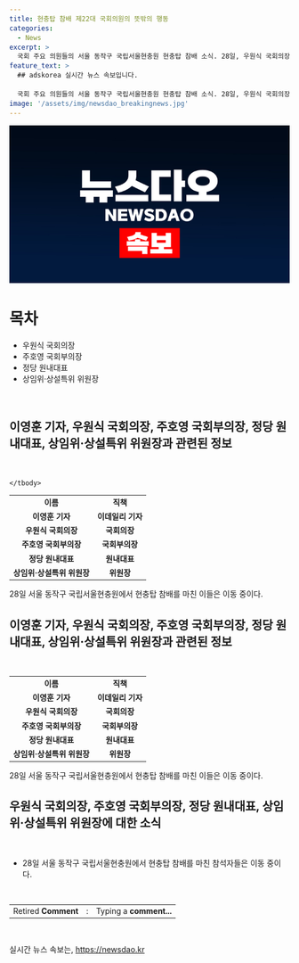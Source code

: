 ```yaml
---
title: 현충탑 참배 제22대 국회의원의 뜻밖의 행동
categories:
  - News
excerpt: >
  국회 주요 의원들의 서울 동작구 국립서울현충원 현충탑 참배 소식. 28일, 우원식 국회의장과 다수의 주요 의회 인사들이 참석.
feature_text: >
  ## adskorea 실시간 뉴스 속보입니다.

  국회 주요 의원들의 서울 동작구 국립서울현충원 현충탑 참배 소식. 28일, 우원식 국회의장과 다수의 주요 의회 인사들이 참석.
image: '/assets/img/newsdao_breakingnews.jpg'
---
```


<p><img src="/assets/img/newsdao_breakingnews.jpg" alt="adskorea 속보" /></p>

<h1>목차</h1>

<ul>
    <li>우원식 국회의장</li>
    <li>주호영 국회부의장</li>
    <li>정당 원내대표</li>
    <li>상임위·상설특위 위원장</li>
</ul>

<p data-ke-size="size16">&nbsp;</p>

<h2 data-ke-size="size26">이영훈 기자, 우원식 국회의장, 주호영 국회부의장, 정당 원내대표, 상임위·상설특위 위원장과 관련된 정보</h2>

<p data-ke-size="size16">&nbsp;</p>

<table>
    <tbody>
        <tr>
            <td style="text-align: center; height: 17px;"><b>이름</b></td>
            <td style="text-align: center; height: 17px;"><b>직책</b></td>
        </tr>
        <tr>
            <td style="text-align: center; height: 17px;"><b>이영훈 기자</b></td>
            <td style="text-align: center; height: 17px;"><b>이데일리 기자</b></td>
        </tr>
        <tr>
            <td style="text-align: center; height: 17px;"><b>우원식 국회의장</b></td>
            <td style="text-align: center; height: 17px;"><b>국회의장</b></td>
        </tr>
        <tr>
            <td style="text-align: center; height: 17px;"><b>주호영 국회부의장</b></td>
            <td style="text-align: center; height: 17px;"><b>국회부의장</b></td>
        </tr>
        <tr>
            <td style="text-align: center; height: 17px;"><b>정당 원내대표</b></td>
            <td style="text-align: center; height: 17px;"><b>원내대표</b></td>
        </tr>
        <tr>
            <td style="text-align: center; height: 17px;"><b>상임위·상설특위 위원장</b></td>
            <td style="text-align: center; height: 17px;"><b>위원장</b></td>
        </tr>

    </tbody>
</table>

<p data-ke-size="size16">28일 서울 동작구 국립서울현충원에서 현충탑 참배를 마친 이들은 이동 중이다.</p>

<h2 data-ke-size="size26">이영훈 기자, 우원식 국회의장, 주호영 국회부의장, 정당 원내대표, 상임위·상설특위 위원장과 관련된 정보</h2>

<p data-ke-size="size16">&nbsp;</p>

<table>
    <tbody>
        <tr>
            <td style="text-align: center; height: 17px;"><b>이름</b></td>
            <td style="text-align: center; height: 17px;"><b>직책</b></td>
        </tr>
        <tr>
            <td style="text-align: center; height: 17px;"><b>이영훈 기자</b></td>
            <td style="text-align: center; height: 17px;"><b>이데일리 기자</b></td>
        </tr>
        <tr>
            <td style="text-align: center; height: 17px;"><b>우원식 국회의장</b></td>
            <td style="text-align: center; height: 17px;"><b>국회의장</b></td>
        </tr>
        <tr>
            <td style="text-align: center; height: 17px;"><b>주호영 국회부의장</b></td>
            <td style="text-align: center; height: 17px;"><b>국회부의장</b></td>
        </tr>
        <tr>
            <td style="text-align: center; height: 17px;"><b>정당 원내대표</b></td>
            <td style="text-align: center; height: 17px;"><b>원내대표</b></td>
        </tr>
        <tr>
            <td style="text-align: center; height: 17px;"><b>상임위·상설특위 위원장</b></td>
            <td style="text-align: center; height: 17px;"><b>위원장</b></td>
        </tr>
    </tbody>
</table>

<p data-ke-size="size16">28일 서울 동작구 국립서울현충원에서 현충탑 참배를 마친 이들은 이동 중이다.</p>

<h2 data-ke-size="size26">우원식 국회의장, 주호영 국회부의장, 정당 원내대표, 상임위·상설특위 위원장에 대한 소식</h2>

<p data-ke-size="size16">&nbsp;</p>

<ul>
    <li>28일 서울 동작구 국립서울현충원에서 현충탑 참배를 마친 참석자들은 이동 중이다.</li>
</ul>

<p data-ke-size="size16">&nbsp;</p>

<table>
    <tbody>
        <tr>
          <td> Retired  <b>Comment</b>  
          </td>
          <td> : </td>
          <td> Typing  a  <b>comment...</b> </td>
        </tr>
    </tbody>
</table>

<p data-ke-size="size16">&nbsp;</p>
실시간 뉴스 속보는, <a href="https://newsdao.kr" rel="dofollow">https://newsdao.kr</a>


